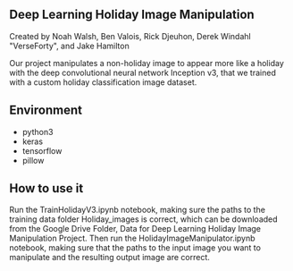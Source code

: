 ## Deep Learning Holiday Image Manipulation
Created by Noah Walsh, Ben Valois, Rick Djeuhon, Derek Windahl "VerseForty", and Jake Hamilton

Our project manipulates a non-holiday image to appear more like a holiday with the deep convolutional neural network Inception v3, that we trained with a custom holiday classification image dataset.

## Environment
- python3
- keras
- tensorflow
- pillow


## How to use it
Run the TrainHolidayV3.ipynb notebook, making sure the paths to the training data folder Holiday_images is correct, which can be downloaded from the Google Drive Folder, Data for Deep Learning Holiday Image Manipulation Project. Then run the HolidayImageManipulator.ipynb notebook, making sure that the paths to the input image you want to manipulate and the resulting output image are correct.  
